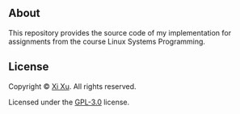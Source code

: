 ## About

This repository provides the source code of my implementation for assignments from the course Linux Systems Programming.

## License

Copyright &copy; [Xi Xu](https://xi-xu.me). All rights reserved.

Licensed under the [GPL-3.0](LICENSE) license.
